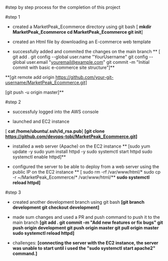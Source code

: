 #step by step process for the completion of this project

#step 1
- created a MarketPeak_Ecommerce directory using git bash
   [ **mkdir MarketPeak_Ecommerce
    cd MarketPeak_Ecommerce
    git init**]

- created an Html file by downloading an E-commerce web template

- successfully added and commited the changes on the main branch
   **  [  git add .
       git config --global user.name "YourUsername"
       git config --global user.email "youremail@example.com"
       git commit -m "Initial commit with basic e-commerce site structure"]**

**[git remote add origin https://github.com/your-git-username/MarketPeak_Ecommerce.git]

[git push -u origin master]**

#step 2
- successfuly logged into the AWS console 

- launched and EC2 instance

 [ **cat /home/ubuntu/.ssh/id_rsa.pub**]
**[git clone https://github.com/devops-tobi/MarketPeak_Ecommerce.git]**

- installed a web server (Apache) on the EC2 instance
**  [sudo yum update -y
sudo yum install httpd -y
sudo systemctl start httpd
sudo systemctl enable httpd]**

- configured the server to be able to deploy from a web server using the public IP on the EC2 instance
** [ sudo rm -rf /var/www/html/*
sudo cp -r ~/MarketPeak_Ecommerce/* /var/www/html/**
**sudo systemctl reload httpd]**


#step 3
- created another development branch using git bash
  **[git branch development
git checkout development]**

- made sum changes and used a PR and push command to push it to the main branch
**[git add .
git commit -m "Add new features or fix bugs"
git push origin development
git push origin master
git pull origin master
sudo systemctl reload httpd]**

-  challenges:
**[connecting the server with the EC2 instance, the server was unable to start until i used the "sudo systemctl start apache2" command.]**
